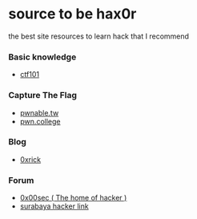 # source to be hax0r

the best site resources to learn hack that I recommend

### Basic knowledge
- <a href="ctf101.org">ctf101</a>

### Capture The Flag
- <a href="pwnable.tw">pwnable.tw</a>
- <a href="pwn.college">pwn.college</a>

### Blog 

- <a href="https://0xrick.github.io">0xrick</a>

### Forum

- <a href="0x00sec.org">0x00sec ( The home of hacker )</a>
- <a href="https://forum.surabayahackerlink.org"> surabaya hacker link</a>
